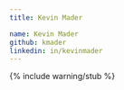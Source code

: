```yaml
---
title: Kevin Mader

name: Kevin Mader
github: kmader
linkedin: in/kevinmader
---
```

{% include warning/stub %}

